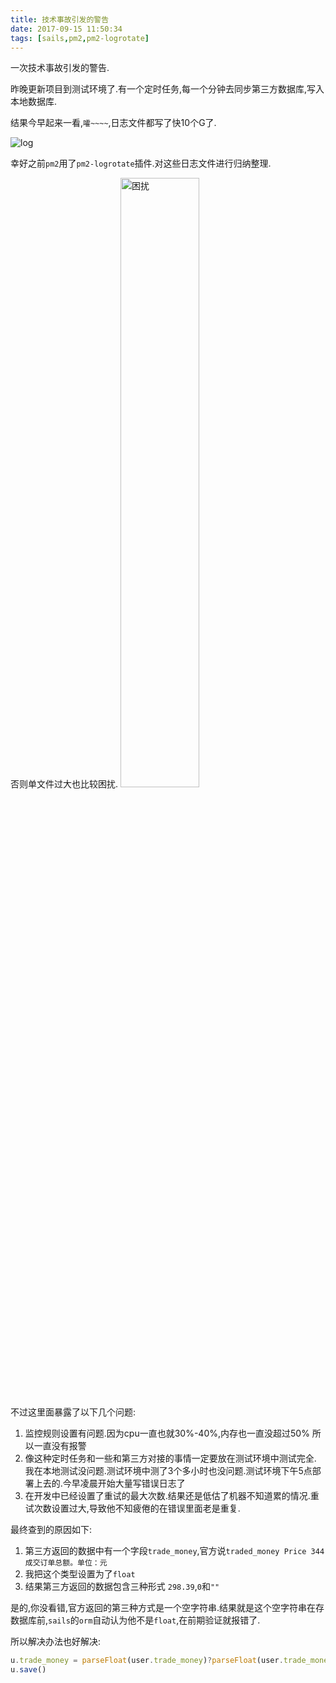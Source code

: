 ```yaml
---
title: 技术事故引发的警告
date: 2017-09-15 11:50:34
tags: [sails,pm2,pm2-logrotate]
---
```


一次技术事故引发的警告.

昨晚更新项目到测试环境了.有一个定时任务,每一个分钟去同步第三方数据库,写入本地数据库.

结果今早起来一看,`嚯~~~~`,日志文件都写了快10个G了.

![log](https://ss.jiasucloud.com/blog/image/WX20170915-102632.png-s)

幸好之前`pm2`用了`pm2-logrotate`插件.对这些日志文件进行归纳整理.

否则单文件过大也比较困扰.
<img src="https://ss.jiasucloud.com/blog/image/WechatIMG194.jpeg-s" alt="困扰" width="50%" />

不过这里面暴露了以下几个问题:

<!--more-->

1. 监控规则设置有问题.因为cpu一直也就30%-40%,内存也一直没超过50% 所以一直没有报警
2. 像这种定时任务和一些和第三方对接的事情一定要放在测试环境中测试完全. 我在本地测试没问题.测试环境中测了3个多小时也没问题.测试环境下午5点部署上去的.今早凌晨开始大量写错误日志了
3. 在开发中已经设置了重试的最大次数.结果还是低估了机器不知道累的情况.重试次数设置过大,导致他不知疲倦的在错误里面老是重复.

最终查到的原因如下:

1. 第三方返回的数据中有一个字段`trade_money`,官方说`traded_money Price 344 成交订单总额。单位：元`
2. 我把这个类型设置为了`float`
3. 结果第三方返回的数据包含三种形式 `298.39`,`0`和`""`

是的,你没看错,官方返回的第三种方式是一个空字符串.结果就是这个空字符串在存数据库前,`sails`的`orm`自动认为他不是`float`,在前期验证就报错了.

所以解决办法也好解决:

```js
u.trade_money = parseFloat(user.trade_money)?parseFloat(user.trade_money):0;
u.save()
```
